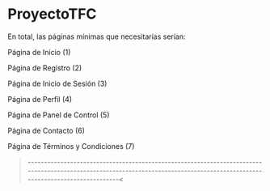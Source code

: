 # ProyectoTFC

En total, las páginas mínimas que necesitarías serían:

Página de Inicio (1)

Página de Registro (2)

Página de Inicio de Sesión (3)

Página de Perfil (4)

Página de Panel de Control (5)

Página de Contacto (6)

Página de Términos y Condiciones (7)



>----------------------------------------------------------------------------------------------------------------------------------------------------------------------------<
